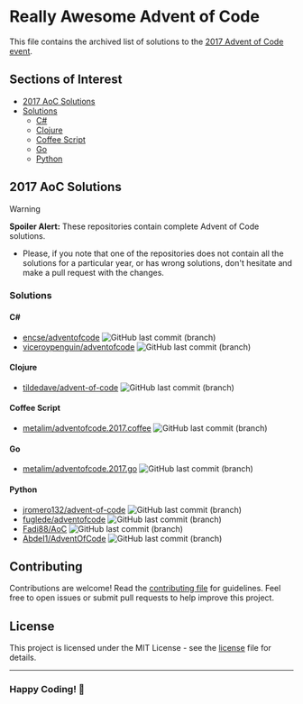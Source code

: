# Really Awesome Advent of Code

This file contains the archived list of solutions to the [2017 Advent of Code event](https://adventofcode.com/2017).

## Sections of Interest

- [2017 AoC Solutions](#2017-aoc-solutions)
- [Solutions](#solutions)
    - [C\#](#c)
    - [Clojure](#clojure)
    - [Coffee Script](#coffee-script)
    - [Go](#go)
    - [Python](#python)

## 2017 AoC Solutions

> [!WARNING]
> **Spoiler Alert:** These repositories contain complete Advent of Code solutions.
>
> - Please, if you note that one of the repositories does not contain all the solutions for a particular year, or has
> wrong solutions, don't hesitate and make a pull request with the changes.

### Solutions

#### C\#

- [encse/adventofcode](https://github.com/encse/adventofcode) ![GitHub last commit (branch)](https://img.shields.io/github/last-commit/encse/adventofcode/master)
- [viceroypenguin/adventofcode](https://github.com/viceroypenguin/adventofcode) ![GitHub last commit (branch)](https://img.shields.io/github/last-commit/viceroypenguin/adventofcode/master)

#### Clojure

- [tildedave/advent-of-code](https://github.com/tildedave/advent-of-code) ![GitHub last commit (branch)](https://img.shields.io/github/last-commit/tildedave/advent-of-code/main)

#### Coffee Script

- [metalim/adventofcode.2017.coffee](https://github.com/metalim/adventofcode.2017.coffee) ![GitHub last commit (branch)](https://img.shields.io/github/last-commit/metalim/adventofcode.2017.coffee/master)

#### Go

- [metalim/adventofcode.2017.go](https://github.com/metalim/adventofcode.2017.go) ![GitHub last commit (branch)](https://img.shields.io/github/last-commit/metalim/adventofcode.2017.go/master)

#### Python

- [jromero132/advent-of-code](https://github.com/jromero132/advent-of-code) ![GitHub last commit (branch)](https://img.shields.io/github/last-commit/jromero132/advent-of-code/master)
- [fuglede/adventofcode](https://github.com/fuglede/adventofcode) ![GitHub last commit (branch)](https://img.shields.io/github/last-commit/fuglede/adventofcode/master)
- [Fadi88/AoC](https://github.com/Fadi88/AoC) ![GitHub last commit (branch)](https://img.shields.io/github/last-commit/Fadi88/AoC/master)
- [AbdeI1/AdventOfCode](https://github.com/AbdeI1/AdventOfCode) ![GitHub last commit (branch)](https://img.shields.io/github/last-commit/AbdeI1/AdventOfCode/main)

## Contributing

Contributions are welcome! Read the [contributing file](./contributing.md) for guidelines. Feel free to open issues or
submit pull requests to help improve this project.

## License

This project is licensed under the MIT License - see the [license](./license) file for details.

---

### **Happy Coding!** 🚀
